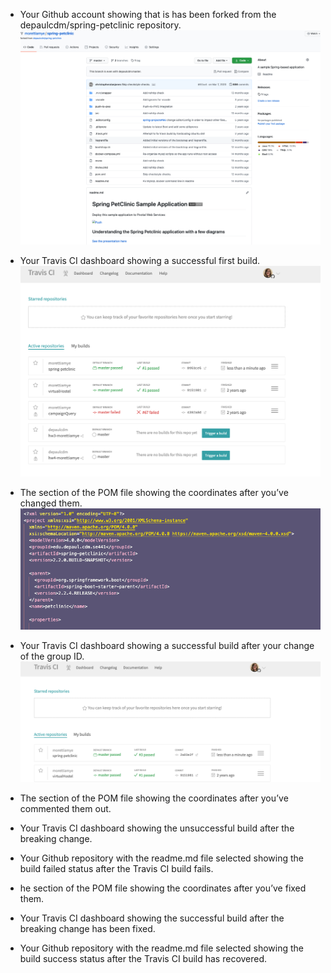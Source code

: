 - Your Github account showing that is has been forked from the depaulcdm/spring-petclinic repository.
![Screen Capture #1](figures/1.png)

- Your Travis CI dashboard showing a successful first build.
![Screen Capture #2](figures/2.png)

- The section of the POM file showing the coordinates after you’ve changed them.
![Screen Capture #3](figures/3.png)

- Your Travis CI dashboard showing a successful build after your change of the group ID.
![Screen Capture #4](figures/4.png)

- The section of the POM file showing the coordinates after you’ve commented them out.

- Your Travis CI dashboard showing the unsuccessful build after the breaking change.

- Your Github repository with the readme.md file selected showing the build failed status after the Travis CI build fails.

- he section of the POM file showing the coordinates after you’ve fixed them.

- Your Travis CI dashboard showing the successful build after the breaking change has been fixed.

- Your Github repository with the readme.md file selected showing the build success status after the Travis CI build has recovered.
